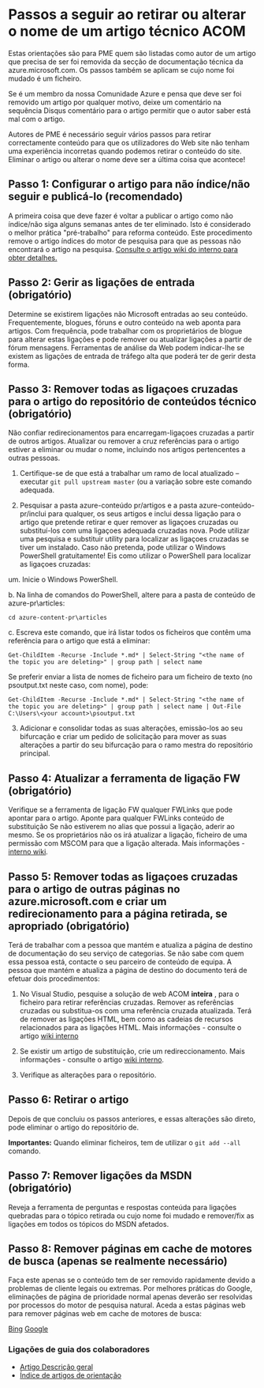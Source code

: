 # <a name="steps-to-follow-when-you-retire-or-change-the-name-of-an-acom-technical-article"></a>Passos a seguir ao retirar ou alterar o nome de um artigo técnico ACOM

Estas orientações são para PME quem são listadas como autor de um artigo que precisa de ser foi removida da secção de documentação técnica da azure.microsoft.com. Os passos também se aplicam se cujo nome foi mudado é um ficheiro.

Se é um membro da nossa Comunidade Azure e pensa que deve ser foi removido um artigo por qualquer motivo, deixe um comentário na sequência Disqus comentário para o artigo permitir que o autor saber está mal com o artigo.

Autores de PME é necessário seguir vários passos para retirar correctamente conteúdo para que os utilizadores do Web site não tenham uma experiência incorretas quando podemos retirar o conteúdo do site. Eliminar o artigo ou alterar o nome deve ser a última coisa que acontece!

## <a name="step-1-set-the-article-to-no-indexno-follow-and-republish-it-recommended"></a>Passo 1: Configurar o artigo para não índice/não seguir e publicá-lo (recomendado)

A primeira coisa que deve fazer é voltar a publicar o artigo como não índice/não siga alguns semanas antes de ter eliminado. Isto é considerado o melhor prática "pré-trabalho" para reforma conteúdo. Este procedimento remove o artigo índices do motor de pesquisa para que as pessoas não encontrará o artigo na pesquisa. [Consulte o artigo wiki do interno para obter detalhes.](https://microsoft.sharepoint.com/teams/azurecontentguidance/wiki/Pages/Remove%20published%20pages%20and%20request%20redirects.aspx)

## <a name="step-2-manage-inbound-links-required"></a>Passo 2: Gerir as ligações de entrada (obrigatório)

Determine se existirem ligações não Microsoft entradas ao seu conteúdo. Frequentemente, blogues, fóruns e outro conteúdo na web aponta para artigos. Com frequência, pode trabalhar com os proprietários de blogue para alterar estas ligações e pode remover ou atualizar ligações a partir de fórum mensagens. Ferramentas de análise da Web podem indicar-lhe se existem as ligações de entrada de tráfego alta que poderá ter de gerir desta forma.

## <a name="step-3-remove-all-crosslinks-to-the-article-from-the-technical-content-repository-required"></a>Passo 3: Remover todas as ligaçoes cruzadas para o artigo do repositório de conteúdos técnico (obrigatório)

Não confiar redirecionamentos para encarregam-ligaçoes cruzadas a partir de outros artigos. Atualizar ou remover a cruz referências para o artigo estiver a eliminar ou mudar o nome, incluindo nos artigos pertencentes a outras pessoas.

1. Certifique-se de que está a trabalhar um ramo de local atualizado – executar `git pull upstream master` (ou a variação sobre este comando adequada.

2.  Pesquisar a pasta azure-conteúdo pr/artigos e a pasta azure-conteúdo-pr/inclui para qualquer, os seus artigos e inclui dessa ligação para o artigo que pretende retirar e quer remover as ligaçoes cruzadas ou substituí-los com uma ligaçoes adequada cruzadas nova. Pode utilizar uma pesquisa e substituir utility para localizar as ligaçoes cruzadas se tiver um instalado. Caso não pretenda, pode utilizar o Windows PowerShell gratuitamente! Eis como utilizar o PowerShell para localizar as ligaçoes cruzadas:

 um. Inicie o Windows PowerShell.

 b. Na linha de comandos do PowerShell, altere para a pasta de conteúdo de azure-pr\articles:

 `cd azure-content-pr\articles`

 c. Escreva este comando, que irá listar todos os ficheiros que contêm uma referência para o artigo que está a eliminar:

 `Get-ChildItem -Recurse -Include *.md* | Select-String "<the name of the topic you are deleting>" | group path | select name`

  Se preferir enviar a lista de nomes de ficheiro para um ficheiro de texto (no psoutput.txt neste caso, com nome), pode:

  `Get-ChildItem -Recurse -Include *.md* | Select-String "<the name of the topic you are deleting>" | group path | select name | Out-File C:\Users\<your account>\psoutput.txt`

3. Adicionar e consolidar todas as suas alterações, emissão-los ao seu bifurcação e criar um pedido de solicitação para mover as suas alterações a partir do seu bifurcação para o ramo mestra do repositório principal.

## <a name="step-4-update-the-fwlink-tool-required"></a>Passo 4: Atualizar a ferramenta de ligação FW (obrigatório)

Verifique se a ferramenta de ligação FW qualquer FWLinks que pode apontar para o artigo. Aponte para qualquer FWLinks conteúdo de substituição Se não estiverem no alias que possui a ligação, aderir ao mesmo. Se os proprietários não os irá atualizar a ligação, ficheiro de uma permissão com MSCOM para que a ligação alterada. Mais informações - [interno wiki](http://sharepoint/sites/azurecontentguidance/wiki/Pages/Manage%20inbound%20links%20to%20retired%20topics.aspx).

## <a name="step-5-remove-all-crosslinks-to-the-article-from-other-pages-on-azuremicrosoftcom-and-create-a-redirect-for-the-retired-page-if-appropriate-required"></a>Passo 5: Remover todas as ligaçoes cruzadas para o artigo de outras páginas no azure.microsoft.com e criar um redirecionamento para a página retirada, se apropriado (obrigatório)

Terá de trabalhar com a pessoa que mantém e atualiza a página de destino de documentação do seu serviço de categorias. Se não sabe com quem essa pessoa está, contacte o seu parceiro de conteúdo de equipa. A pessoa que mantém e atualiza a página de destino do documento terá de efetuar dois procedimentos:

1. No Visual Studio, pesquise a solução de web ACOM **inteira** , para o ficheiro para retirar referências cruzadas. Remover as referências cruzadas ou substitua-os com uma referência cruzada atualizada. Terá de remover as ligações HTML, bem como as cadeias de recursos relacionados para as ligações HTML. Mais informações - consulte o artigo [wiki interno](http://sharepoint/sites/azurecontentguidance/wiki/Pages/Create%20or%20edit%20a%20service%20landing%20page%20or%20left%20nav.aspx)

2. Se existir um artigo de substituição, crie um redireccionamento. Mais informações - consulte o artigo [wiki interno](http://sharepoint/sites/azurecontentguidance/wiki/Pages/Remove%20published%20pages%20and%20request%20redirects.aspx).

3. Verifique as alterações para o repositório.

## <a name="step-6-retire-the-article"></a>Passo 6: Retirar o artigo

Depois de que concluiu os passos anteriores, e essas alterações são direto, pode eliminar o artigo do repositório de. 

**Importantes:** Quando eliminar ficheiros, tem de utilizar o `git add --all` comando.

## <a name="step-7-remove-links-from-msdn-required"></a>Passo 7: Remover ligações da MSDN (obrigatório)

Reveja a ferramenta de perguntas e respostas conteúda para ligações quebradas para o tópico retirada ou cujo nome foi mudado e remover/fix as ligações em todos os tópicos do MSDN afetados.

## <a name="step-8-remove-cached-pages-from-search-engines-only-if-absolutely-necessary"></a>Passo 8: Remover páginas em cache de motores de busca (apenas se realmente necessário)

Faça este apenas se o conteúdo tem de ser removido rapidamente devido a problemas de cliente legais ou extremas. Por melhores práticas do Google, eliminações de página de prioridade normal apenas deverão ser resolvidas por processos do motor de pesquisa natural. Aceda a estas páginas web para remover páginas web em cache de motores de busca:

[Bing](https://www.bing.com/webmaster/tools/content-removal?rflid=1)
[Google](https://www.google.com/webmasters/tools/removals?pli=1)


### <a name="contributors-guide-links"></a>Ligações de guia dos colaboradores

- [Artigo Descrição geral](./../README.md)
- [Índice de artigos de orientação](./contributor-guide-index.md)
